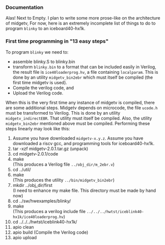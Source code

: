 ### Documentation

Alas! Next to Empty. I plan to write some more prose-like on the
architecture of midgetv, For now, here is an extremely incomplete list
of things to do to program `blinky` to an iceboard40-hx1k.

### First time programming in "13 easy steps"

To program `blinky` we need to:
 - assemble blinky.S to blinky.bin
 - transform `blinky.bin` to a format that can be included easily in Verilog, 
   the result file is `ice40loaderprog.hv`, a file containing
   `localparam`. This is done by an utility `midgetv_bin2ebr` which
   must itself be compiled (the first time midgetv is used).   
 - Compile the verilog code, and
 - Upload the Verilog code.

When this is the very first time any instance of midgetv is compiled,
there are some additional steps.  Midgetv depends on microcode, the
file `ucode.h` must be transformed to Verilog. This is done by an
utility `midgetv_indirectEBR`. That utility must itself be
compiled. Also, the utility `midgetv_bin2ebr` mentioned above must be
compiled.  Performing these steps linearly may look like this:


 1.  Assume you have downloaded `midgetv-x.y.z`. Assume
     you have downloaded a riscv gcc, and programming tools for iceboard40-hx1k.
 2.  tar -xzf midgetv-2.0.1.tar.gz
     (unpack)
 3.  cd midgetv-2.0.1/code
 4.  make  
     (This produces a Verilog file `../obj_dir/m_2ebr.v`)
 5.  cd ../util/
 6.  make  
     (This produces the utility `../bin/midgetv_bin2ebr`)
 7.  mkdir ../obj_dir/first  
     (I need to enhance my make file. This directory must be made by hand now)
 8.  cd ../sw/hwexamples/blinky/
 9.  make  
     (This produces a verilog include file `../../../hwtst/iceblink40-hx1k/ice40loaderprog.hv`)
10.  cd ../../../hwtst/iceblink40-hx1k/
11.  apio clean
12.  apio build
     (Compile the Verilog code)
130. apio upload


